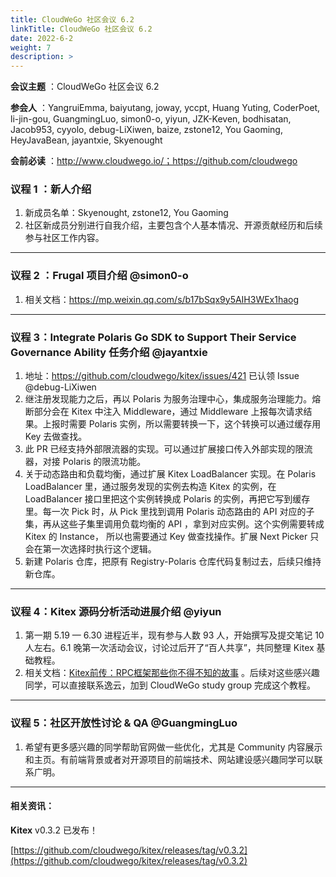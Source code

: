 ```yaml
---
title: CloudWeGo 社区会议 6.2
linkTitle: CloudWeGo 社区会议 6.2
date: 2022-6-2
weight: 7
description: >
---
```


**会议主题** ：CloudWeGo 社区会议 6.2

**参会人** ：YangruiEmma, baiyutang, joway, yccpt, Huang Yuting, CoderPoet, li-jin-gou, GuangmingLuo, simon0-o, yiyun, JZK-Keven, bodhisatan, Jacob953, cyyolo, debug-LiXiwen, baize, zstone12, You Gaoming, HeyJavaBean, jayantxie, Skyenought

**会前必读** ：http://www.cloudwego.io/；https://github.com/cloudwego

### 议程 1 ：新人介绍

1. 新成员名单：Skyenought, zstone12, You Gaoming
2. 社区新成员分别进行自我介绍，主要包含个人基本情况、开源贡献经历和后续参与社区工作内容。

---

### 议程 2 ：Frugal 项目介绍 @simon0-o

1. 相关文档：https://mp.weixin.qq.com/s/b17bSqx9y5AIH3WEx1haog

---

### 议程 3：Integrate Polaris Go SDK to Support Their Service Governance Ability 任务介绍 @jayantxie

1. 地址：https://github.com/cloudwego/kitex/issues/421
    已认领 Issue @debug-LiXiwen
3. 继注册发现能力之后，再以 Polaris 为服务治理中心，集成服务治理能力。熔断部分会在 Kitex 中注入 Middleware，通过 Middleware 上报每次请求结果。上报时需要 Polaris 实例，所以需要转换一下，这个转换可以通过缓存用 Key 去做查找。
4. 此 PR 已经支持外部限流器的实现。可以通过扩展接口传入外部实现的限流器，对接 Polaris 的限流功能。
5. 关于动态路由和负载均衡，通过扩展 Kitex LoadBalancer 实现。在 Polaris LoadBalancer 里，通过服务发现的实例去构造 Kitex 的实例，在LoadBalancer 接口里把这个实例转换成 Polaris 的实例，再把它写到缓存里。每一次 Pick 时，从 Pick 里找到调用 Polaris 动态路由的 API 对应的子集，再从这些子集里调用负载均衡的 API ，拿到对应实例。这个实例需要转成 Kitex 的 Instance， 所以也需要通过 Key 做查找操作。扩展 Next Picker 只会在第一次选择时执行这个逻辑。
6. 新建 Polaris 仓库，把原有 Registry-Polaris 仓库代码复制过去，后续只维持新仓库。

---

### 议程 4：Kitex 源码分析活动进展介绍 @yiyun

1. 第一期 5.19 — 6.30 进程近半，现有参与人数 93 人，开始撰写及提交笔记 10 人左右。6.1 晚第一次活动会议，讨论过后开了“百人共享”，共同整理 Kitex 基础教程。
2. 相关文档：[Kitex前传：RPC框架那些你不得不知的故事](https://cloudwego.feishu.cn/docs/doccnSvZ2NZJomRljYWAJG3hCWd?from=from_copylink) 。后续对这些感兴趣同学，可以直接联系逸云，加到 CloudWeGo study group 完成这个教程。

---

### 议程 5：社区开放性讨论 & QA @GuangmingLuo

1. 希望有更多感兴趣的同学帮助官网做一些优化，尤其是 Community 内容展示和主页。有前端背景或者对开源项目的前端技术、网站建设感兴趣同学可以联系广明。

---

#### 相关资讯：

**Kitex** v0.3.2 已发布！

[https://github.com/cloudwego/kitex/releases/tag/v0.3.2](https://github.com/cloudwego/kitex/releases/tag/v0.3.2)

